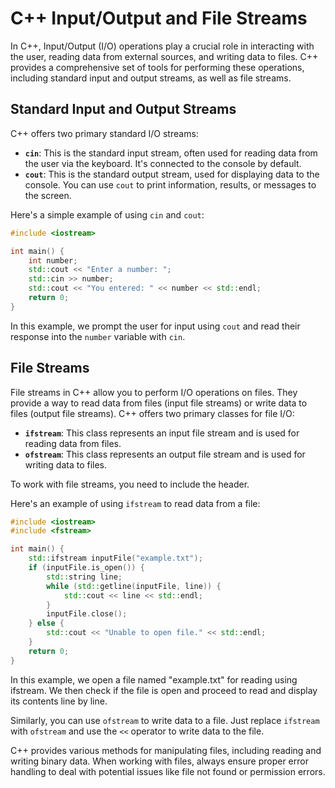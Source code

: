 # C++ Input/Output and File Streams

In C++, Input/Output (I/O) operations play a crucial role in interacting with the user, reading data from external sources, 
and writing data to files. C++ provides a comprehensive set of tools for performing these operations, 
including standard input and output streams, as well as file streams.

## Standard Input and Output Streams

C++ offers two primary standard I/O streams:

- **`cin`**: This is the standard input stream, often used for reading data from the user via the keyboard. It's connected to the console by default.
- **`cout`**: This is the standard output stream, used for displaying data to the console. You can use `cout` to print information, results, or messages to the screen.

Here's a simple example of using `cin` and `cout`:

```cpp
#include <iostream>

int main() {
    int number;
    std::cout << "Enter a number: ";
    std::cin >> number;
    std::cout << "You entered: " << number << std::endl;
    return 0;
}
```

In this example, we prompt the user for input using `cout` and read their response into the `number` variable with `cin`.

## File Streams

File streams in C++ allow you to perform I/O operations on files. They provide a way to read data from files (input file streams) or write data to files (output file streams). C++ offers two primary classes for file I/O:

- **`ifstream`**: This class represents an input file stream and is used for reading data from files.
- **`ofstream`**: This class represents an output file stream and is used for writing data to files.

To work with file streams, you need to include the <fstream> header.

Here's an example of using `ifstream` to read data from a file:

```cpp
#include <iostream>
#include <fstream>

int main() {
    std::ifstream inputFile("example.txt");
    if (inputFile.is_open()) {
        std::string line;
        while (std::getline(inputFile, line)) {
            std::cout << line << std::endl;
        }
        inputFile.close();
    } else {
        std::cout << "Unable to open file." << std::endl;
    }
    return 0;
}
```

In this example, we open a file named "example.txt" for reading using ifstream. We then check if the file is open and proceed to read and display its contents line by line.

Similarly, you can use `ofstream` to write data to a file. Just replace `ifstream` with `ofstream` and use the `<<` operator to write data to the file.

C++ provides various methods for manipulating files, including reading and writing binary data. When working with files, 
always ensure proper error handling to deal with potential issues like file not found or permission errors.
